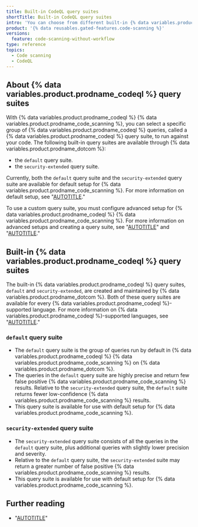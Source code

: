 ```yaml
---
title: Built-in CodeQL query suites
shortTitle: Built-in CodeQL query suites
intro: 'You can choose from different built-in {% data variables.product.prodname_codeql %} query suites to use in your {% data variables.product.prodname_codeql %} {% data variables.product.prodname_code_scanning %} setup.'
product: '{% data reusables.gated-features.code-scanning %}'
versions:
  feature: code-scanning-without-workflow
type: reference
topics:
  - Code scanning
  - CodeQL
---
```


## About {% data variables.product.prodname_codeql %} query suites

With {% data variables.product.prodname_codeql %} {% data variables.product.prodname_code_scanning %}, you can select a specific group of {% data variables.product.prodname_codeql %} queries, called a {% data variables.product.prodname_codeql %} query suite, to run against your code. The following built-in query suites are available through {% data variables.product.prodname_dotcom %}:

- the `default` query suite.
- the `security-extended` query suite.

Currently, both the `default` query suite and the `security-extended` query suite are available for default setup for {% data variables.product.prodname_code_scanning %}. For more information on default setup, see "[AUTOTITLE](/code-security/code-scanning/automatically-scanning-your-code-for-vulnerabilities-and-errors/configuring-default-setup-for-code-scanning)."

To use a custom query suite, you must configure advanced setup for {% data variables.product.prodname_codeql %} {% data variables.product.prodname_code_scanning %}. For more information on advanced setups and creating a query suite, see "[AUTOTITLE](/code-security/code-scanning/automatically-scanning-your-code-for-vulnerabilities-and-errors/configuring-advanced-setup-for-code-scanning#configuring-advanced-setup-for-code-scanning-with-codeql)" and "[AUTOTITLE](/code-security/codeql-cli/using-the-advanced-functionality-of-the-codeql-cli/creating-codeql-query-suites)."

## Built-in {% data variables.product.prodname_codeql %} query suites

The built-in {% data variables.product.prodname_codeql %} query suites, `default` and `security-extended`, are created and maintained by {% data variables.product.prodname_dotcom %}. Both of these query suites are available for every {% data variables.product.prodname_codeql %}-supported language. For more information on {% data variables.product.prodname_codeql %}-supported languages, see "[AUTOTITLE](/code-security/code-scanning/automatically-scanning-your-code-for-vulnerabilities-and-errors/about-code-scanning-with-codeql#about-codeql)."

### `default` query suite

- The `default` query suite is the group of queries run by default in {% data variables.product.prodname_codeql %} {% data variables.product.prodname_code_scanning %} on {% data variables.product.prodname_dotcom %}.
- The queries in the `default` query suite are highly precise and return few false positive {% data variables.product.prodname_code_scanning %} results. Relative to the `security-extended` query suite, the `default` suite returns fewer low-confidence {% data variables.product.prodname_code_scanning %} results.
- This query suite is available for use with default setup for {% data variables.product.prodname_code_scanning %}.

### `security-extended` query suite

- The `security-extended` query suite consists of all the queries in the `default` query suite, plus additional queries with slightly lower precision and severity.
- Relative to the `default` query suite, the `security-extended` suite may return a greater number of false positive {% data variables.product.prodname_code_scanning %} results.
- This query suite is available for use with default setup for {% data variables.product.prodname_code_scanning %}.

## Further reading

- "[AUTOTITLE](/code-security/codeql-cli/using-the-advanced-functionality-of-the-codeql-cli/creating-codeql-query-suites)"
